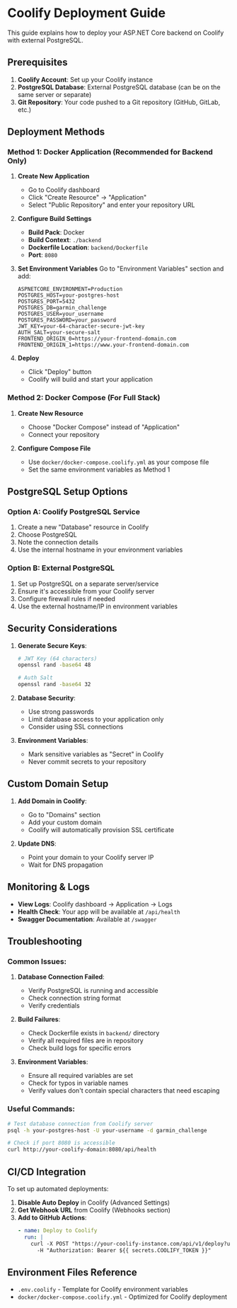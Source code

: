 # Coolify Deployment Guide

This guide explains how to deploy your ASP.NET Core backend on Coolify with external PostgreSQL.

## Prerequisites

1. **Coolify Account**: Set up your Coolify instance
2. **PostgreSQL Database**: External PostgreSQL database (can be on the same server or separate)
3. **Git Repository**: Your code pushed to a Git repository (GitHub, GitLab, etc.)

## Deployment Methods

### Method 1: Docker Application (Recommended for Backend Only)

1. **Create New Application**
   - Go to Coolify dashboard
   - Click "Create Resource" → "Application"
   - Select "Public Repository" and enter your repository URL

2. **Configure Build Settings**
   - **Build Pack**: Docker
   - **Build Context**: `./backend`
   - **Dockerfile Location**: `backend/Dockerfile`
   - **Port**: `8080`

3. **Set Environment Variables**
   Go to "Environment Variables" section and add:
   ```
   ASPNETCORE_ENVIRONMENT=Production
   POSTGRES_HOST=your-postgres-host
   POSTGRES_PORT=5432
   POSTGRES_DB=garmin_challenge
   POSTGRES_USER=your_username
   POSTGRES_PASSWORD=your_password
   JWT_KEY=your-64-character-secure-jwt-key
   AUTH_SALT=your-secure-salt
   FRONTEND_ORIGIN_0=https://your-frontend-domain.com
   FRONTEND_ORIGIN_1=https://www.your-frontend-domain.com
   ```

4. **Deploy**
   - Click "Deploy" button
   - Coolify will build and start your application

### Method 2: Docker Compose (For Full Stack)

1. **Create New Resource**
   - Choose "Docker Compose" instead of "Application"
   - Connect your repository

2. **Configure Compose File**
   - Use `docker/docker-compose.coolify.yml` as your compose file
   - Set the same environment variables as Method 1

## PostgreSQL Setup Options

### Option A: Coolify PostgreSQL Service
1. Create a new "Database" resource in Coolify
2. Choose PostgreSQL
3. Note the connection details
4. Use the internal hostname in your environment variables

### Option B: External PostgreSQL
1. Set up PostgreSQL on a separate server/service
2. Ensure it's accessible from your Coolify server
3. Configure firewall rules if needed
4. Use the external hostname/IP in environment variables

## Security Considerations

1. **Generate Secure Keys**:
   ```bash
   # JWT Key (64 characters)
   openssl rand -base64 48
   
   # Auth Salt
   openssl rand -base64 32
   ```

2. **Database Security**:
   - Use strong passwords
   - Limit database access to your application only
   - Consider using SSL connections

3. **Environment Variables**:
   - Mark sensitive variables as "Secret" in Coolify
   - Never commit secrets to your repository

## Custom Domain Setup

1. **Add Domain in Coolify**:
   - Go to "Domains" section
   - Add your custom domain
   - Coolify will automatically provision SSL certificate

2. **Update DNS**:
   - Point your domain to your Coolify server IP
   - Wait for DNS propagation

## Monitoring & Logs

- **View Logs**: Coolify dashboard → Application → Logs
- **Health Check**: Your app will be available at `/api/health`
- **Swagger Documentation**: Available at `/swagger`

## Troubleshooting

### Common Issues:

1. **Database Connection Failed**:
   - Verify PostgreSQL is running and accessible
   - Check connection string format
   - Verify credentials

2. **Build Failures**:
   - Check Dockerfile exists in `backend/` directory
   - Verify all required files are in repository
   - Check build logs for specific errors

3. **Environment Variables**:
   - Ensure all required variables are set
   - Check for typos in variable names
   - Verify values don't contain special characters that need escaping

### Useful Commands:

```bash
# Test database connection from Coolify server
psql -h your-postgres-host -U your-username -d garmin_challenge

# Check if port 8080 is accessible
curl http://your-coolify-domain:8080/api/health
```

## CI/CD Integration

To set up automated deployments:

1. **Disable Auto Deploy** in Coolify (Advanced Settings)
2. **Get Webhook URL** from Coolify (Webhooks section)
3. **Add to GitHub Actions**:
   ```yaml
   - name: Deploy to Coolify
     run: |
       curl -X POST "https://your-coolify-instance.com/api/v1/deploy?uuid=YOUR_UUID&force=false" \
         -H "Authorization: Bearer ${{ secrets.COOLIFY_TOKEN }}"
   ```

## Environment Files Reference

- `.env.coolify` - Template for Coolify environment variables
- `docker/docker-compose.coolify.yml` - Optimized for Coolify deployment